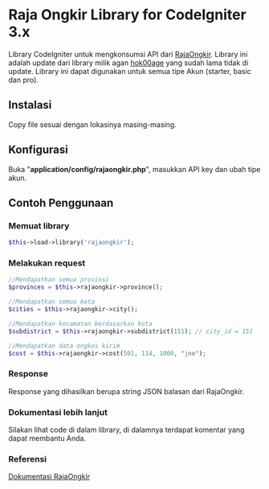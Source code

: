 # Raja Ongkir Library for CodeIgniter 3.x
Library CodeIgniter untuk mengkonsumsi API dari [RajaOngkir](http://rajaongkir.com).
Library ini adalah update dari library milik agan [hok00age](https://github.com/hok00age/rajaongkir-codeigniter) yang sudah lama tidak di update. Library ini dapat digunakan untuk semua tipe Akun (starter, basic dan pro).


## Instalasi
Copy file sesuai dengan lokasinya masing-masing.
## Konfigurasi
Buka "**application/config/rajaongkir.php**", masukkan API key dan ubah tipe akun.
## Contoh Penggunaan
### Memuat library
```php
$this->load->library('rajaongkir');
```
### Melakukan request
```php
//Mendapatkan semua provinsi
$provinces = $this->rajaongkir->province();

//Mendapatkan semua kota
$cities = $this->rajaongkir->city();

//Mendapatkan kecamatan berdasarkan kota
$subdistrict = $this->rajaongkir->subdistrict(151); // city_id = 151

//Mendapatkan data ongkos kirim
$cost = $this->rajaongkir->cost(501, 114, 1000, "jne");
```
### Response
Response yang dihasilkan berupa string JSON balasan dari RajaOngkir.
### Dokumentasi lebih lanjut
Silakan lihat code di dalam library, di dalamnya terdapat komentar yang dapat membantu Anda.
### Referensi
[Dokumentasi RajaOngkir](http://rajaongkir.com/dokumentasi)
